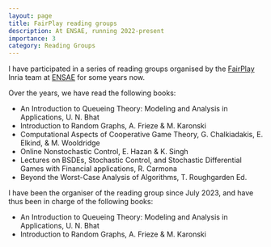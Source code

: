 ```yaml
---
layout: page
title: FairPlay reading groups
description: At ENSAE, running 2022-present
importance: 3
category: Reading Groups
---
```


I have participated in a series of reading groups organised by the [FairPlay](https://www.inria.fr/fr/fairplay) Inria team at [ENSAE](https://www.ensae.fr/) for some years now.

Over the years, we have read the following books:

- An Introduction to Queueing Theory: Modeling and Analysis in Applications, U. N. Bhat
- Introduction to Random Graphs, A. Frieze & M. Karonski
-  Computational Aspects of Cooperative Game Theory, G. Chalkiadakis, E. Elkind, & M. Wooldridge
- Online Nonstochastic Control, E. Hazan & K. Singh
- Lectures on BSDEs, Stochastic Control, and Stochastic Differential Games with Financial applications, R. Carmona
- Beyond the Worst-Case Analysis of Algorithms, T. Roughgarden Ed.

I have been the organiser of the reading group since July 2023, and have thus been in charge of the following books:
- An Introduction to Queueing Theory: Modeling and Analysis in Applications, U. N. Bhat
- Introduction to Random Graphs, A. Frieze & M. Karonski
